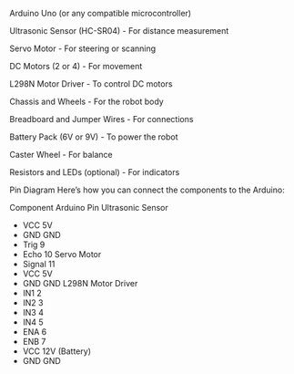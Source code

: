 Arduino Uno (or any compatible microcontroller)

Ultrasonic Sensor (HC-SR04) - For distance measurement

Servo Motor - For steering or scanning

DC Motors (2 or 4) - For movement

L298N Motor Driver - To control DC motors

Chassis and Wheels - For the robot body

Breadboard and Jumper Wires - For connections

Battery Pack (6V or 9V) - To power the robot

Caster Wheel - For balance

Resistors and LEDs (optional) - For indicators

Pin Diagram
Here’s how you can connect the components to the Arduino:

Component          	Arduino Pin
Ultrasonic Sensor	
- VCC              	5V
- GND             	GND
- Trig            	9
- Echo            	10
Servo Motor	
- Signal          	11
- VCC             	5V
- GND	              GND
L298N Motor Driver	
- IN1              	2
- IN2             	3
- IN3             	4
- IN4             	5
- ENA	              6
- ENB	              7
- VCC	             12V (Battery)
- GND	             GND
